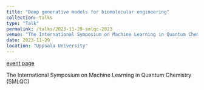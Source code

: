 ```yaml
---
title: "Deep generative models for biomolecular engineering"
collection: talks
type: "Talk"
permalink: /talks/2023-11-29-smlqc-2023
venue: "The International Symposium on Machine Learning in Quantum Chemistry"
date: 2023-11-29
location: "Uppsala University"
---
```


[event page](https://www.smlqc2023.com/)

The International Symposium on Machine Learning in Quantum Chemistry (SMLQC)

